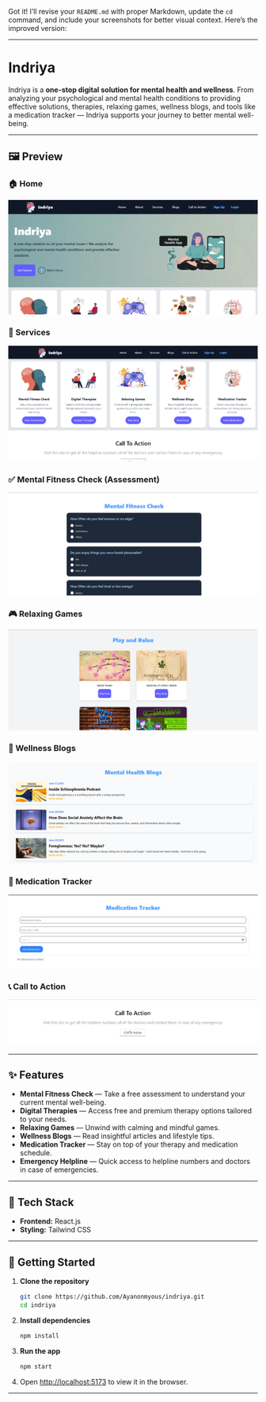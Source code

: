 Got it! I’ll revise your `README.md` with proper Markdown, update the `cd` command, and include your screenshots for better visual context. Here’s the improved version:

---

# Indriya

Indriya is a **one-stop digital solution for mental health and wellness**. From analyzing your psychological and mental health conditions to providing effective solutions, therapies, relaxing games, wellness blogs, and tools like a medication tracker — Indriya supports your journey to better mental well-being.

---

## 🖼️ Preview

### 🏠 Home

![Home](./public/images/preview/1.png)

### 🧩 Services

![Services](./public/images/preview/2.png)

### ✅ Mental Fitness Check (Assessment)

![Assessment](./public/images/preview/4.png)

### 🎮 Relaxing Games

![Games](./public/images/preview/5.png)

### 📰 Wellness Blogs

![Blogs](./public/images/preview/6.png)

### 💊 Medication Tracker

![Medication Tracker](./public/images/preview/7.png)

### 📞 Call to Action

![Call to Action](./public/images/preview/3.png)

---

## ✨ Features

- **Mental Fitness Check** — Take a free assessment to understand your current mental well-being.
- **Digital Therapies** — Access free and premium therapy options tailored to your needs.
- **Relaxing Games** — Unwind with calming and mindful games.
- **Wellness Blogs** — Read insightful articles and lifestyle tips.
- **Medication Tracker** — Stay on top of your therapy and medication schedule.
- **Emergency Helpline** — Quick access to helpline numbers and doctors in case of emergencies.

---

## 🧩 Tech Stack

- **Frontend:** React.js
- **Styling:** Tailwind CSS

---

## 🚀 Getting Started

1. **Clone the repository**

   ```bash
   git clone https://github.com/Ayanonmyous/indriya.git
   cd indriya
   ```

2. **Install dependencies**

   ```bash
   npm install
   ```

3. **Run the app**

   ```bash
   npm start
   ```

4. Open [http://localhost:5173](http://localhost:5173) to view it in the browser.

---
